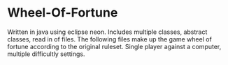 # Wheel-Of-Fortune
Written in java using eclipse neon. Includes multiple classes, abstract classes, read in of files. The following files make up the game wheel of fortune according to the original ruleset. Single player against a computer, multiple difficultly settings.

